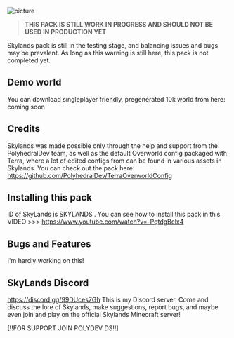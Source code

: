 ![picture](https://github.com/Gray-Falcon/picture/blob/main/Skylands.png?raw=true)

> **THIS PACK IS STILL WORK IN PROGRESS AND SHOULD NOT BE USED IN PRODUCTION YET**

Skylands pack is still in the testing stage, and balancing issues and bugs may be prevalent. As long as this warning is still here, this pack is not completed yet.

## Demo world
You can download singleplayer friendly, pregenerated 10k world from here: coming soon


## Credits
Skylands was made possible only through the help and support from the PolyhedralDev team, as well as the default Overworld config packaged with Terra, where a lot of edited configs from can be found in various assets in Skylands. You can check out the pack here: https://github.com/PolyhedralDev/TerraOverworldConfig

## Installing this pack
ID of SkyLands is SKYLANDS . You can see how to install this pack in this VIDEO >>> https://www.youtube.com/watch?v=-PqtdgBclx4

## Bugs and Features
I'm hardly working on this!

## SkyLands Discord
https://discord.gg/99DUces7Gh
This is my Discord server. Come and discuss the lore of Skylands, make suggestions, report bugs, and maybe even join and play on the official Skylands Minecraft server!

[!!FOR SUPPORT JOIN POLYDEV DS!!]
